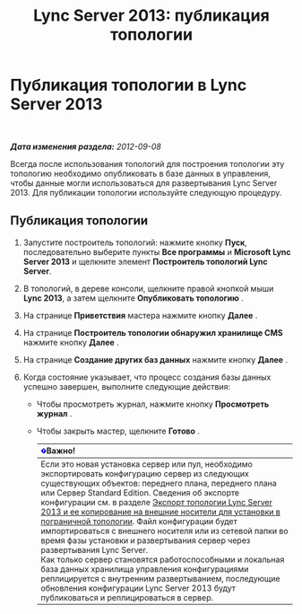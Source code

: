 ﻿---
title: 'Lync Server 2013: публикация топологии'
TOCTitle: Публикация топологии
ms:assetid: bfed3829-7a54-4b5c-a7cb-28871acd35e7
ms:mtpsurl: https://technet.microsoft.com/ru-ru/library/Gg412935(v=OCS.15)
ms:contentKeyID: 49311028
ms.date: 05/19/2016
mtps_version: v=OCS.15
ms.translationtype: HT
---

# Публикация топологии в Lync Server 2013

 

_**Дата изменения раздела:** 2012-09-08_

Всегда после использования топологий для построения топологии эту топологию необходимо опубликовать в базе данных в управления, чтобы данные могли использоваться для развертывания Lync Server 2013. Для публикации топологии используйте следующую процедуру.

## Публикация топологии

1.  Запустите построитель топологий: нажмите кнопку **Пуск**, последовательно выберите пункты **Все программы** и **Microsoft Lync Server 2013** и щелкните элемент **Построитель топологий Lync Server**.

2.  В топологий, в дереве консоли, щелкните правой кнопкой мыши **Lync 2013**, а затем щелкните **Опубликовать топологию** .

3.  На странице **Приветствия** мастера нажмите кнопку **Далее** .

4.  На странице **Построитель топологии обнаружил хранилище CMS** нажмите кнопку **Далее** .

5.  На странице **Создание других баз данных** нажмите кнопку **Далее** .

6.  Когда состояние указывает, что процесс создания базы данных успешно завершен, выполните следующие действия:
    
      - Чтобы просмотреть журнал, нажмите кнопку **Просмотреть журнал** .
    
      - Чтобы закрыть мастер, щелкните **Готово** .
        
        <table>
        <thead>
        <tr class="header">
        <th><img src="images/JJ618369.important(OCS.15).gif" title="important" alt="important" />Важно!</th>
        </tr>
        </thead>
        <tbody>
        <tr class="odd">
        <td>Если это новая установка сервер или пул, необходимо экспортировать конфигурацию сервер из следующих существующих объектов: переднего плана, переднего плана или Сервер Standard Edition. Сведения об экспорте конфигурации см. в разделе <a href="lync-server-2013-export-your-topology-and-copy-it-to-external-media-for-edge-installation.md">Экспорт топологии Lync Server 2013 и ее копирование на внешние носители для установки в пограничной топологии</a>. Файл конфигурации будет импортироваться с внешнего носителя или из сетевой папки во время фазы установки и развертывания сервер через развертывания Lync Server.<br />
        Как только сервер становятся работоспособными и локальная база данных хранилища управления конфигурациями реплицируется с внутренним развертыванием, последующие обновления конфигурации Lync Server 2013 будут публиковаться и реплицироваться в сервер.</td>
        </tr>
        </tbody>
        </table>

